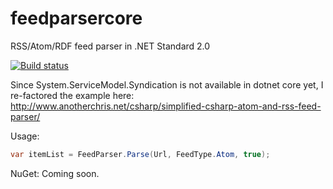 # feedparsercore
RSS/Atom/RDF feed parser in .NET Standard 2.0

[![Build status](https://ci.appveyor.com/api/projects/status/bcmdea24nwidpm5u?svg=true)](https://ci.appveyor.com/project/tylerrichey/feedparsercore)

Since System.ServiceModel.Syndication is not available in dotnet core yet, I re-factored the example here: http://www.anotherchris.net/csharp/simplified-csharp-atom-and-rss-feed-parser/

Usage:
```c#
var itemList = FeedParser.Parse(Url, FeedType.Atom, true);
```
NuGet: Coming soon.
